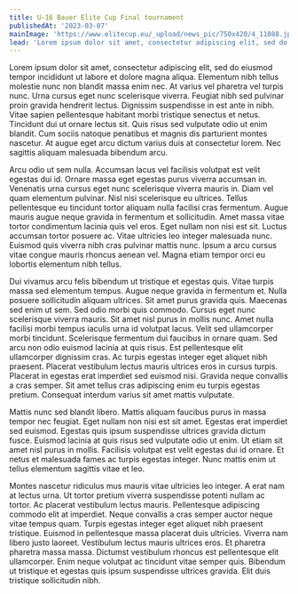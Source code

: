 ```yaml
---
title: U-16 Bauer Elite Cup Final tournament
publishedAt: '2023-03-07'
mainImage: 'https://www.elitecup.eu/_upload/news_pic/750x420/4_11088.jpg'
lead: 'Lorem ipsum dolor sit amet, consectetur adipiscing elit, sed do eiusmod tempor incididunt ut labore et dolore magna aliqua. '
---
```


Lorem ipsum dolor sit amet, consectetur adipiscing elit, sed do eiusmod tempor incididunt ut labore et dolore magna aliqua. Elementum nibh tellus molestie nunc non blandit massa enim nec. At varius vel pharetra vel turpis nunc. Urna cursus eget nunc scelerisque viverra. Feugiat nibh sed pulvinar proin gravida hendrerit lectus. Dignissim suspendisse in est ante in nibh. Vitae sapien pellentesque habitant morbi tristique senectus et netus. Tincidunt dui ut ornare lectus sit. Quis risus sed vulputate odio ut enim blandit. Cum sociis natoque penatibus et magnis dis parturient montes nascetur. At augue eget arcu dictum varius duis at consectetur lorem. Nec sagittis aliquam malesuada bibendum arcu.

Arcu odio ut sem nulla. Accumsan lacus vel facilisis volutpat est velit egestas dui id. Ornare massa eget egestas purus viverra accumsan in. Venenatis urna cursus eget nunc scelerisque viverra mauris in. Diam vel quam elementum pulvinar. Nisl nisi scelerisque eu ultrices. Tellus pellentesque eu tincidunt tortor aliquam nulla facilisi cras fermentum. Augue mauris augue neque gravida in fermentum et sollicitudin. Amet massa vitae tortor condimentum lacinia quis vel eros. Eget nullam non nisi est sit. Luctus accumsan tortor posuere ac. Vitae ultricies leo integer malesuada nunc. Euismod quis viverra nibh cras pulvinar mattis nunc. Ipsum a arcu cursus vitae congue mauris rhoncus aenean vel. Magna etiam tempor orci eu lobortis elementum nibh tellus.

Dui vivamus arcu felis bibendum ut tristique et egestas quis. Vitae turpis massa sed elementum tempus. Augue neque gravida in fermentum et. Nulla posuere sollicitudin aliquam ultrices. Sit amet purus gravida quis. Maecenas sed enim ut sem. Sed odio morbi quis commodo. Cursus eget nunc scelerisque viverra mauris. Sit amet nisl purus in mollis nunc. Amet nulla facilisi morbi tempus iaculis urna id volutpat lacus. Velit sed ullamcorper morbi tincidunt. Scelerisque fermentum dui faucibus in ornare quam. Sed arcu non odio euismod lacinia at quis risus. Est pellentesque elit ullamcorper dignissim cras. Ac turpis egestas integer eget aliquet nibh praesent. Placerat vestibulum lectus mauris ultrices eros in cursus turpis. Placerat in egestas erat imperdiet sed euismod nisi. Gravida neque convallis a cras semper. Sit amet tellus cras adipiscing enim eu turpis egestas pretium. Consequat interdum varius sit amet mattis vulputate.

Mattis nunc sed blandit libero. Mattis aliquam faucibus purus in massa tempor nec feugiat. Eget nullam non nisi est sit amet. Egestas erat imperdiet sed euismod. Egestas quis ipsum suspendisse ultrices gravida dictum fusce. Euismod lacinia at quis risus sed vulputate odio ut enim. Ut etiam sit amet nisl purus in mollis. Facilisis volutpat est velit egestas dui id ornare. Et netus et malesuada fames ac turpis egestas integer. Nunc mattis enim ut tellus elementum sagittis vitae et leo.

Montes nascetur ridiculus mus mauris vitae ultricies leo integer. A erat nam at lectus urna. Ut tortor pretium viverra suspendisse potenti nullam ac tortor. Ac placerat vestibulum lectus mauris. Pellentesque adipiscing commodo elit at imperdiet. Neque convallis a cras semper auctor neque vitae tempus quam. Turpis egestas integer eget aliquet nibh praesent tristique. Euismod in pellentesque massa placerat duis ultricies. Viverra nam libero justo laoreet. Vestibulum lectus mauris ultrices eros. Et pharetra pharetra massa massa. Dictumst vestibulum rhoncus est pellentesque elit ullamcorper. Enim neque volutpat ac tincidunt vitae semper quis. Bibendum ut tristique et egestas quis ipsum suspendisse ultrices gravida. Elit duis tristique sollicitudin nibh.
